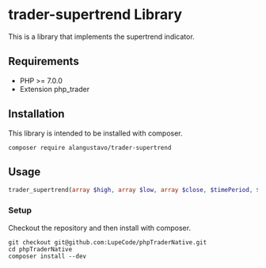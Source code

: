 # trader-supertrend Library 
This is a library that implements the supertrend indicator.

## Requirements

* PHP >= 7.0.0
* Extension php_trader

## Installation

This library is intended to be installed with composer.

~~~
composer require alangustavo/trader-supertrend
~~~

## Usage
```php
trader_supertrend(array $high, array $low, array $close, $timePeriod, $multiplier);
```

### Setup

Checkout the repository and then install with composer.

~~~
git checkout git@github.com:LupeCode/phpTraderNative.git
cd phpTraderNative
composer install --dev
~~~

